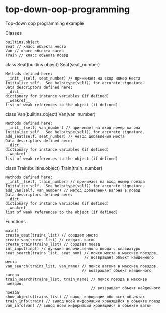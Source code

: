 # top-down-oop-programming
Top-down oop programming example

Classes
      	 	
    builtins.object
    Seat // класс объекта место
    Van // класс объекта вагон
    Train // класс объекта поезд
     
class Seat(builtins.object)
Seat(seat_number)

 	Methods defined here:
    __init__(self, seat_number) // принимает на вход номер места
    Initialize self.  See help(type(self)) for accurate signature.
    Data descriptors defined here:
    __dict__
    dictionary for instance variables (if defined)
    __weakref__
    list of weak references to the object (if defined)
 
class Van(builtins.object)
Van(van_number)

 	Methods defined here:
    __init__(self, van_number) // принимает на вход номер вагона
    Initialize self.  See help(type(self)) for accurate signature.
    add_seat(self, seat_number) // метод добавления места
    Data descriptors defined here:
    __dict__
    dictionary for instance variables (if defined)
    __weakref__
    list of weak references to the object (if defined)

class Train(builtins.object)
Train(train_number)

    Methods defined here:
    __init__(self, train_number) // принимает на вход номер поезда
    Initialize self.  See help(type(self)) for accurate signature.
    add_van(self, van_number) // метод добавления вагона в поезд
    Data descriptors defined here:
    __dict__
    dictionary for instance variables (if defined)
    __weakref__
    list of weak references to the object (if defined)

Functions

    main() 
    create_seat(trains_list) // создает место
    create_van(trains_list) // создать вагон
    create_train(trains_list) // создает поезд
    int_input(inpt) // функция целочисленного ввода с клавиатуры
    seat_search(trains_list, seat_num) // поиск места в массиве поездов,
                                       // возвращает объект найденного места
    van_search(trains_list, van_name) // поиск вагона в массиве поездов,
                                      // возвращает объект найденного вагона
    train_search(trains_list, train_name) // поиск поезда в массиве поездов,
                                          // возвращает объект найденного поезда
    show_objects(trains_list) // вывод инфорации обо всех объектах
    train_info(train) // вывод всей информации хранящейся в объекте поезд
    van_info(van) // вывод всей информации хранящейся в объекте вагон
   